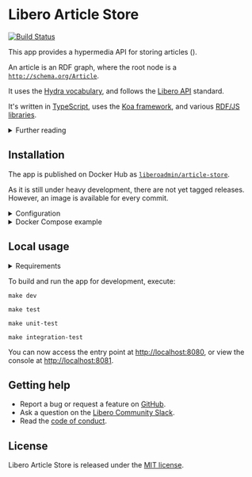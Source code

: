 Libero Article Store
====================

[![Build Status](https://github.com/libero/article-store/workflows/CI/badge.svg?branch=master)](https://github.com/libero/article-store/actions?query=branch%3Amaster+workflow%3ACI)

This app provides a hypermedia API for storing articles ().

An article is an RDF graph, where the root node is a  [`http://schema.org/Article`](https://schema.org/Article).

It uses the [Hydra vocabulary](http://www.hydra-cg.com/spec/latest/core/), and follows the [Libero API](https://libero.pub/api) standard.

It's written in [TypeScript](https://www.typescriptlang.org/), uses the [Koa framework](https://koajs.com/), and various [RDF/JS libraries](https://rdf.js.org/).

<details>

<summary>Further reading</summary>

- [Libero API Specification](https://libero.pub/api)
- [RDF 1.1 Primer](https://www.w3.org/TR/rdf11-primer/)
- [Hydra Core Vocabulary](https://www.hydra-cg.com/spec/latest/core/)
- [RDF JavaScript Libraries](https://rdf.js.org/)
  - [Data Model Specification](https://rdf.js.org/data-model-spec/)
  - [Dataset Specification](https://rdf.js.org/dataset-spec/)

</details>

Installation
------------

The app is published on Docker Hub as [`liberoadmin/article-store`](https://hub.docker.com/r/liberoadmin/article-store).

As it is still under heavy development, there are not yet tagged releases. However, an image is available for every commit.

<details>

<summary>Configuration</summary>

It requires the following environment variables when run:

| Name                | Description                           |
|---------------------|---------------------------------------|
| `DATABASE_HOST`     | PostgreSQL hostname, e.g. example.com |
| `DATABASE_NAME`     | Name of the database                  |
| `DATABASE_PASSWORD` | Password for the user                 |
| `DATABASE_PORT`     | PostgreSQL port, e.g. 5432            |
| `DATABASE_USER`     | PostgreSQL Username                   |

Port `8080` is exposed.

</details>

<details>

<summary>Docker Compose example</summary>

version: '3.4'

services:
  app:
    build:
      context: ../
    environment:
      DATABASE_NAME: article-store
      DATABASE_USER: user
      DATABASE_PASSWORD: secret
      DATABASE_HOST: db
      DATABASE_PORT: 5432
    ports:
      - '8080:8080'

</details>

Local usage
-----------

<details>

<summary>Requirements</summary>

- [Docker](https://www.docker.com/)
- [GNU Bash](https://www.gnu.org/software/bash/)
- [GNU Make](https://www.gnu.org/software/make/)
- [Node.js](https://nodejs.org/) (for development)

</details>

To build and run the app for development, execute:

```shell
make dev
```

```shell
make test
```

```shell
make unit-test
```

```shell
make integration-test
```

You can now access the entry point at <http://localhost:8080>, or view the console at <http://localhost:8081>.

Getting help
------------

- Report a bug or request a feature on [GitHub](https://github.com/libero/publisher/issues/new/choose).
- Ask a question on the [Libero Community Slack](https://libero.pub/join-slack).
- Read the [code of conduct](https://libero.pub/code-of-conduct).

License
-------

Libero Article Store is released under the [MIT license](LICENSE.md).
